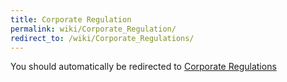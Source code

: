 ```yaml
---
title: Corporate Regulation
permalink: wiki/Corporate_Regulation/
redirect_to: /wiki/Corporate_Regulations/
---
```


You should automatically be redirected to [Corporate Regulations](/wiki/Corporate_Regulations/)
